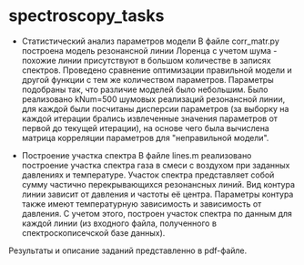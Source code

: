 # spectroscopy_tasks

* Статистический анализ параметров модели
 В файле corr_matr.py построена модель резонансной линии Лоренца с учетом шума - похожие линии присутствуют в большом количестве в записях спектров.
 Проведено сравнение оптимизации правильной модели и другой функции с тем же количеством параметров. Параметры подобраны так, что различие моделей было небольшим.
 Было реализовано kNum=500 шумовых реализаций резонансной линии, для каждой были посчитаны дисперсии параметров
 (за выборку на каждой итерации брались извлеченные значения параметров от первой до текущей итерации), на основе чего была вычислена матрица корреляции параметров для "неправильной модели".
 
 * Построение участка спектра
 В файле lines.m реализовано построение участка спектра газа в смеси с воздухом при заданных давлениях и температуре.
 Участок спектра представляет собой сумму частично перекрывающихся резонансных линий. Вид контура линии зависит от давления и частоты её центра.
 Параметры контура также имеют температурную зависимость и зависимость от давления.
 С учетом этого, построен участок спектра по данным для каждой линии (из входного файла, полученного в спектроскописечской базе данных).
 
 Результаты и описание заданий представленно в pdf-файле.
 
